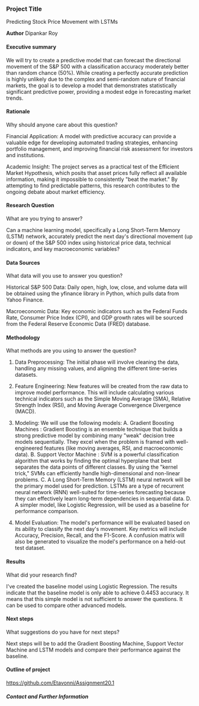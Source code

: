 ### Project Title
Predicting Stock Price Movement with LSTMs

**Author**
Dipankar Roy

#### Executive summary
We will try to create a predictive model that can forecast the directional movement of the S&P 500 with a classification accuracy moderately better than random chance (50%). While creating a perfectly accurate prediction is highly unlikely due to the complex and semi-random nature of financial markets, the goal is to develop a model that demonstrates statistically significant predictive power, providing a modest edge in forecasting market trends.

#### Rationale
Why should anyone care about this question?

Financial Application: A model with predictive accuracy can provide a valuable edge for developing automated trading strategies, enhancing portfolio management, and improving financial risk assessment for investors and institutions.

Academic Insight: The project serves as a practical test of the Efficient Market Hypothesis, which posits that asset prices fully reflect all available information, making it impossible to consistently "beat the market." By attempting to find predictable patterns, this research contributes to the ongoing debate about market efficiency.

#### Research Question
What are you trying to answer?

Can a machine learning model, specifically a Long Short-Term Memory (LSTM) network, accurately predict the next day's directional movement (up or down) of the S&P 500 index using historical price data, technical indicators, and key macroeconomic variables?

#### Data Sources
What data will you use to answer you question?

Historical S&P 500 Data: Daily open, high, low, close, and volume data will be obtained using the yfinance library in Python, which pulls data from Yahoo Finance.

Macroeconomic Data: Key economic indicators such as the Federal Funds Rate, Consumer Price Index (CPI), and GDP growth rates will be sourced from the Federal Reserve Economic Data (FRED) database.

#### Methodology
What methods are you using to answer the question?

1. Data Preprocessing: The initial phase will involve cleaning the data, handling any missing values, and aligning the different time-series datasets.

2. Feature Engineering: New features will be created from the raw data to improve model performance. This will include calculating various technical indicators such as the Simple Moving Average (SMA), Relative Strength Index (RSI), and Moving Average Convergence Divergence (MACD).

3. Modeling: We will use the following models:
     A. Gradient Boosting Machines : Gradient Boosting is an ensemble technique that builds a strong predictive model by combining many "weak" decision tree models sequentially. They excel when the problem is framed with well-engineered features (like moving averages, RSI, and macroeconomic data).
     B. Support Vector Machine : SVM is a powerful classification algorithm that works by finding the optimal hyperplane that best separates the data points of different classes. By using the "kernel trick," SVMs can efficiently handle high-dimensional and non-linear problems.
     C. A Long Short-Term Memory (LSTM) neural network will be the primary model used for prediction. LSTMs are a type of recurrent neural network (RNN) well-suited for time-series forecasting because they can effectively learn long-term dependencies in sequential data.
     D. A simpler model, like Logistic Regression, will be used as a baseline for performance comparison.

5. Model Evaluation: The model's performance will be evaluated based on its ability to classify the next day's movement. Key metrics will include Accuracy, Precision, Recall, and the F1-Score. A confusion matrix will also be generated to visualize the model's performance on a held-out test dataset.


#### Results
What did your research find?

I've created the baseline model using Logistic Regression. The results indicate that the baseline model is only able to achieve 0.4453 accuracy. It means that this simple model is not sufficient to answer the questions. It can be used to compare other advanced models. 

#### Next steps
What suggestions do you have for next steps?

Next steps will be to add the Gradient Boosting Machine, Support Vector Machine and LSTM models and compare their performance against the baseline.

#### Outline of project

https://github.com/Etavonni/Assignment20.1


##### Contact and Further Information
